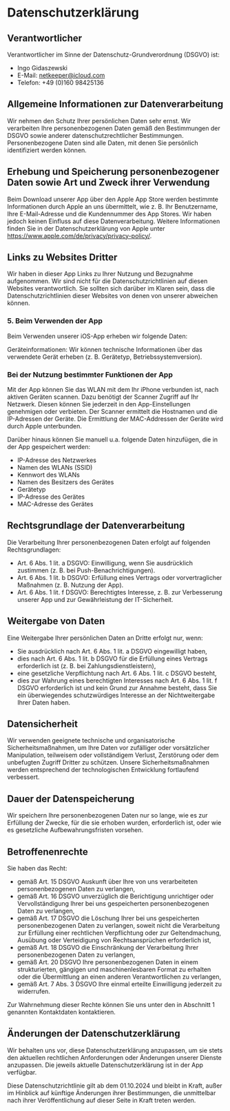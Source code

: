 # Datenschutzerklärung

## Verantwortlicher

Verantwortlicher im Sinne der Datenschutz-Grundverordnung (DSGVO) ist:

- Ingo Gidaszewski
- E-Mail: netkeeper@icloud.com
- Telefon: +49 (0)160 98425136

## Allgemeine Informationen zur Datenverarbeitung

Wir nehmen den Schutz Ihrer persönlichen Daten sehr ernst. Wir verarbeiten Ihre personenbezogenen Daten gemäß den Bestimmungen der DSGVO sowie anderer datenschutzrechtlicher Bestimmungen. Personenbezogene Daten sind alle Daten, mit denen Sie persönlich identifiziert werden können.


## Erhebung und Speicherung personenbezogener Daten sowie Art und Zweck ihrer Verwendung

Beim Download unserer App über den Apple App Store werden bestimmte Informationen durch Apple an uns übermittelt, wie z. B. Ihr Benutzername, Ihre E-Mail-Adresse und die Kundennummer des App Stores. Wir haben jedoch keinen Einfluss auf diese Datenverarbeitung.
Weitere Informationen finden Sie in der Datenschutzerklärung von Apple unter https://www.apple.com/de/privacy/privacy-policy/.


## Links zu Websites Dritter

Wir haben in dieser App Links zu Ihrer Nutzung und Bezugnahme aufgenommen. Wir sind nicht für die Datenschutzrichtlinien auf diesen Websites verantwortlich. Sie sollten sich darüber im Klaren sein, dass die Datenschutzrichtlinien dieser Websites von denen von unserer abweichen können.


### 5. Beim Verwenden der App

Beim Verwenden unserer iOS-App erheben wir folgende Daten:

Geräteinformationen: Wir können technische Informationen über das verwendete Gerät erheben (z. B. Gerätetyp, Betriebssystemversion).


### Bei der Nutzung bestimmter Funktionen der App

Mit der App können Sie das WLAN mit dem Ihr iPhone verbunden ist, nach aktiven Geräten scannen. Dazu benötigt der Scanner Zugriff auf Ihr Netzwerk. Diesen können Sie jederzeit in den App-Einstellungen genehmigen oder verbieten.
Der Scanner ermittelt die Hostnamen und die IP-Adressen der Geräte. Die Ermittlung der MAC-Addressen der Geräte wird durch Apple unterbunden.

Darüber hinaus können Sie manuell u.a. folgende Daten hinzufügen, die in der App gespeichert werden:
- IP-Adresse des Netzwerkes
- Namen des WLANs (SSID)
- Kennwort des WLANs
- Namen des Besitzers des Gerätes
- Gerätetyp
- IP-Adresse des Gerätes
- MAC-Adresse des Gerätes

## Rechtsgrundlage der Datenverarbeitung

Die Verarbeitung Ihrer personenbezogenen Daten erfolgt auf folgenden Rechtsgrundlagen:

- Art. 6 Abs. 1 lit. a DSGVO: Einwilligung, wenn Sie ausdrücklich zustimmen (z. B. bei Push-Benachrichtigungen).
- Art. 6 Abs. 1 lit. b DSGVO: Erfüllung eines Vertrags oder vorvertraglicher Maßnahmen (z. B. Nutzung der App).
- Art. 6 Abs. 1 lit. f DSGVO: Berechtigtes Interesse, z. B. zur Verbesserung unserer App und zur Gewährleistung der IT-Sicherheit.

## Weitergabe von Daten

Eine Weitergabe Ihrer persönlichen Daten an Dritte erfolgt nur, wenn:

- Sie ausdrücklich nach Art. 6 Abs. 1 lit. a DSGVO eingewilligt haben,
- dies nach Art. 6 Abs. 1 lit. b DSGVO für die Erfüllung eines Vertrags erforderlich ist (z. B. bei Zahlungsdienstleistern),
- eine gesetzliche Verpflichtung nach Art. 6 Abs. 1 lit. c DSGVO besteht,
- dies zur Wahrung eines berechtigten Interesses nach Art. 6 Abs. 1 lit. f DSGVO erforderlich ist und kein Grund zur Annahme besteht, dass Sie ein überwiegendes schutzwürdiges Interesse an der Nichtweitergabe Ihrer Daten haben.


## Datensicherheit

Wir verwenden geeignete technische und organisatorische Sicherheitsmaßnahmen, um Ihre Daten vor zufälliger oder vorsätzlicher Manipulation, teilweisem oder vollständigem Verlust, Zerstörung oder dem unbefugten Zugriff Dritter zu schützen. Unsere Sicherheitsmaßnahmen werden entsprechend der technologischen Entwicklung fortlaufend verbessert.

## Dauer der Datenspeicherung

Wir speichern Ihre personenbezogenen Daten nur so lange, wie es zur Erfüllung der Zwecke, für die sie erhoben wurden, erforderlich ist, oder wie es gesetzliche Aufbewahrungsfristen vorsehen.

## Betroffenenrechte

Sie haben das Recht:

- gemäß Art. 15 DSGVO Auskunft über Ihre von uns verarbeiteten personenbezogenen Daten zu verlangen,
- gemäß Art. 16 DSGVO unverzüglich die Berichtigung unrichtiger oder Vervollständigung Ihrer bei uns gespeicherten personenbezogenen Daten zu verlangen,
- gemäß Art. 17 DSGVO die Löschung Ihrer bei uns gespeicherten personenbezogenen Daten zu verlangen, soweit nicht die Verarbeitung zur Erfüllung einer rechtlichen Verpflichtung oder zur Geltendmachung, Ausübung oder Verteidigung von Rechtsansprüchen erforderlich ist,
- gemäß Art. 18 DSGVO die Einschränkung der Verarbeitung Ihrer personenbezogenen Daten zu verlangen,
- gemäß Art. 20 DSGVO Ihre personenbezogenen Daten in einem strukturierten, gängigen und maschinenlesbaren Format zu erhalten oder die Übermittlung an einen anderen Verantwortlichen zu verlangen,
- gemäß Art. 7 Abs. 3 DSGVO Ihre einmal erteilte Einwilligung jederzeit zu widerrufen.

Zur Wahrnehmung dieser Rechte können Sie uns unter den in Abschnitt 1 genannten Kontaktdaten kontaktieren.

## Änderungen der Datenschutzerklärung

Wir behalten uns vor, diese Datenschutzerklärung anzupassen, um sie stets den aktuellen rechtlichen Anforderungen oder Änderungen unserer Dienste anzupassen. Die jeweils aktuelle Datenschutzerklärung ist in der App verfügbar.

Diese Datenschutzrichtlinie gilt ab dem 01.10.2024 und bleibt in Kraft, außer im Hinblick auf künftige Änderungen ihrer Bestimmungen, die unmittelbar nach ihrer Veröffentlichung auf dieser Seite in Kraft treten werden.
